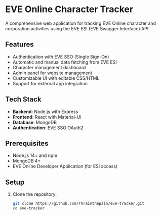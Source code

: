 # EVE Online Character Tracker

A comprehensive web application for tracking EVE Online character and corporation activities using the EVE ESI (EVE Swagger Interface) API.

## Features

- Authentication with EVE SSO (Single Sign-On)
- Automatic and manual data fetching from EVE ESI
- Character management dashboard
- Admin panel for website management
- Customizable UI with editable CSS/HTML
- Support for external app integration

## Tech Stack

- **Backend**: Node.js with Express
- **Frontend**: React with Material-UI
- **Database**: MongoDB
- **Authentication**: EVE SSO OAuth2

## Prerequisites

- Node.js 14+ and npm
- MongoDB 4+
- EVE Online Developer Application (for ESI access)

## Setup

1. Clone the repository:
   ```bash
   git clone https://github.com/Thrainthepain/eve-tracker.git
   cd eve-tracker
